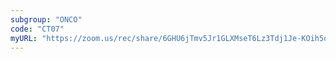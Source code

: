 ```yaml
---
subgroup: "ONCO"
code: "CT07"
myURL: "https://zoom.us/rec/share/6GHU6jTmv5Jr1GLXMseT6Lz3Tdj1Je-KOih5qX6sHQeM04sF5B611QHX-TF0BfXt.gMs43EatFj8pn6L7?startTime=1623877461000"
---
```

